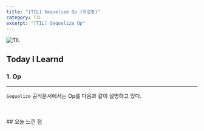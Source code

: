 ```yaml
---
title: "[TIL] Sequelize Op (작성중)"
category: TIL
excerpt: "[TIL] Sequelize Op"
---
```


![TIL](https://user-images.githubusercontent.com/83164003/152718557-af87a691-a231-4f0f-a603-a478fe17e795.jpeg)
## Today I Learnd


### 1. Op
---

`Sequelize` 공식문서에서는 Op를 다음과 같이 설명하고 있다.


<br>
<br>
## 오늘 느낀 점

	
<br>
<br>
